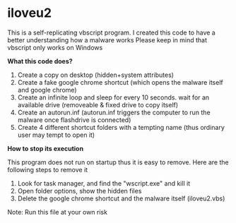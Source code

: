 # iloveu2
This is a self-replicating vbscript program. I created this code to have a better understanding how a malware works
Please keep in mind that vbscript only works on Windows

<b>What this code does?</b>

1. Create a copy on desktop (hidden+system attributes)
2. Create a fake google chrome shortcut (which opens the malware itself and google chrome)
3. Create an infinite loop and sleep for every 10 seconds. wait for an available drive (removeable & fixed drive to copy itself)
4. Create an autorun.inf (autorun.inf triggers the computer to run the malware once flashdrive is connected)
5. Create 4 different shortcut folders with a tempting name (thus ordinary user may tempt to open it)
 
<b>How to stop its execution</b>

This program does not run on startup thus it is easy to remove. Here are the following steps to remove it

1. Look for task manager, and find the "wscript.exe" and kill it
2. Open folder options, show the hidden files
3. Delete the google chrome shortcut and the malware itself (iloveu2.vbs)

Note: Run this file at your own risk
